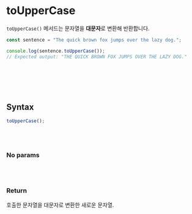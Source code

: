 # toUpperCase

`toUpperCase()` 메서드는 문자열을 **대문자**로 변환해 반환합니다.

```js
const sentence = "The quick brown fox jumps over the lazy dog.";

console.log(sentence.toUpperCase());
// Expected output: "THE QUICK BROWN FOX JUMPS OVER THE LAZY DOG."
```

<br/>
<br/>
<br/>
<br/>

## Syntax

```js
toUpperCase();
```

<br/>
<br/>

### No params

<br/>
<br/>

### Return

호출한 문자열을 대문자로 변환한 새로운 문자열.
